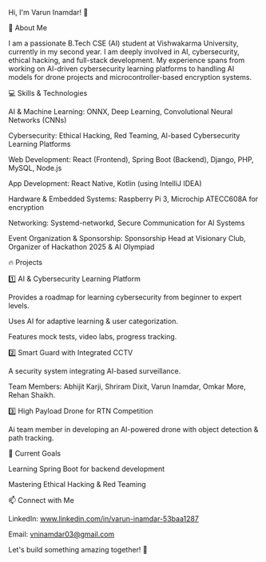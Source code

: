 Hi, I'm Varun Inamdar! 👋

🚀 About Me

I am a passionate B.Tech CSE (AI) student at Vishwakarma University, currently in my second year. I am deeply involved in AI, cybersecurity, ethical hacking, and full-stack development. My experience spans from working on AI-driven cybersecurity learning platforms to handling AI models for drone projects and microcontroller-based encryption systems.

💻 Skills & Technologies

AI & Machine Learning: ONNX, Deep Learning, Convolutional Neural Networks (CNNs)

Cybersecurity: Ethical Hacking, Red Teaming, AI-based Cybersecurity Learning Platforms

Web Development: React (Frontend), Spring Boot (Backend), Django, PHP, MySQL, Node.js

App Development: React Native, Kotlin (using IntelliJ IDEA)

Hardware & Embedded Systems: Raspberry Pi 3, Microchip ATECC608A for encryption

Networking: Systemd-networkd, Secure Communication for AI Systems

Event Organization & Sponsorship: Sponsorship Head at Visionary Club, Organizer of Hackathon 2025 & AI Olympiad

🔥 Projects

1️⃣ AI & Cybersecurity Learning Platform

Provides a roadmap for learning cybersecurity from beginner to expert levels.

Uses AI for adaptive learning & user categorization.

Features mock tests, video labs, progress tracking.

2️⃣ Smart Guard with Integrated CCTV

A security system integrating AI-based surveillance.

Team Members: Abhijit Karji, Shriram Dixit, Varun Inamdar, Omkar More, Rehan Shaikh.

3️⃣ High Payload Drone for RTN Competition

Ai team member in developing an AI-powered drone with object detection & path tracking.


🎯 Current Goals

Learning Spring Boot for backend development

Mastering Ethical Hacking & Red Teaming


📫 Connect with Me

LinkedIn: www.linkedin.com/in/varun-inamdar-53baa1287



Email: vninamdar03@gmail.com

Let's build something amazing together! 🚀
